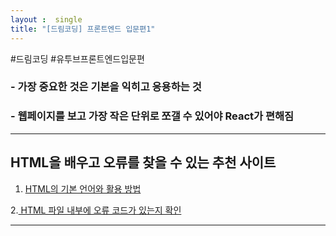 ```yaml
---
layout :  single
title: "[드림코딩] 프론트엔드 입문편1"
---
```

#드림코딩 #유투브프론트엔드입문편


### - 가장 중요한 것은 기본을 익히고 응용하는 것
### - 웹페이지를 보고 가장 작은 단위로 쪼갤 수 있어야 React가 편해짐
---
## HTML을 배우고 오류를 찾을 수 있는 추천 사이트

1. [HTML의 기본 언어와 활용 방법](https://developer.mozilla.org/en-US/docs/Web/HTML/ELEMENT, "developer link")

2.[ HTML 파일 내부에 오류 코드가 있는지 확인](https://validator.w3.org/#validate_by_upload)

---
